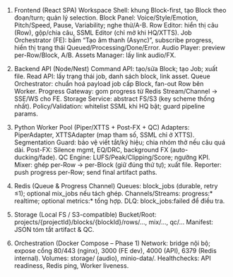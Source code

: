 1) Frontend (React SPA)
Workspace Shell: khung Block-first, tạo Block theo đoạn/turn; quản lý selection.
Block Panel: Voice/Style/Emotion, Pitch/Speed, Pause, Variability; nghe thử/A-B.
Row Editor: hiển thị câu (Row), gộp/chia câu, SSML Editor (chỉ mở khi HQ/XTTS).
Job Orchestrator (FE): bấm “Tạo âm thanh (Async)”, subscribe progress, hiển thị trạng thái Queued/Processing/Done/Error.
Audio Player: preview per-Row/Block, A/B.
Assets Manager: lấy link audio/FX.

2) Backend API (Node/Nest)
Command API: tạo/sửa Block; tạo Job; xuất file.
Read API: lấy trạng thái job, danh sách block, link asset.
Queue Orchestrator: chuẩn hoá payload job cấp Block, fan-out Row bên Worker.
Progress Gateway: gom progress từ Redis Stream/Channel → SSE/WS cho FE.
Storage Service: abstract FS/S3 (key scheme thống nhất).
Policy/Validation: whitelist SSML khi HQ bật; guard pipeline params.

3) Python Worker Pool (Piper/XTTS + Post-FX + QC)
Adapters: PiperAdapter, XTTSAdapter (map tham số, SSML chỉ ở XTTS).
Segmentation Guard: bảo vệ viết tắt/ký hiệu; chia nhóm thở nếu câu quá dài.
Post-FX: Silence mgmt, EQ/DRC, background FX (auto-ducking/fade).
QC Engine: LUFS/Peak/Clipping/Score; ngưỡng KPI.
Mixer: ghép per-Row → per-Block (giữ đúng thứ tự); xuất file.
Reporter: push progress per-Row; send final artifact paths.

4) Redis (Queue & Progress Channel)
Queues: block_jobs (durable, retry ≤1); optional mix_jobs nếu tách ghép.
Channels/Streams: progress:* realtime; optional metrics:* tổng hợp.
DLQ: block_jobs:failed để điều tra.

5) Storage (Local FS / S3-compatible)
Bucket/Root: projects/{projectId}/blocks/{blockId}/rows/…, mix/…, qc/…
Manifest: JSON tóm tắt artifact & QC.

6) Orchestration (Docker Compose – Phase 1)
Network: bridge nội bộ; expose cổng 80/443 (nginx), 3000 (FE dev), 4000 (API), 6379 (Redis internal).
Volumes: storage/ (audio), minio-data/.
Healthchecks: API readiness, Redis ping, Worker liveness.
